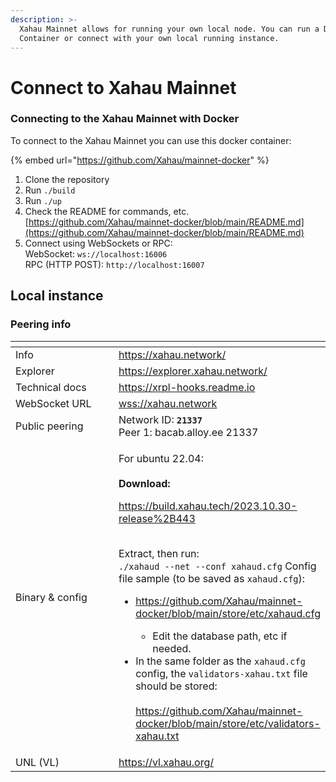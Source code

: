 ```yaml
---
description: >-
  Xahau Mainnet allows for running your own local node. You can run a Docker
  Container or connect with your own local running instance.
---
```


# Connect to Xahau Mainnet

### Connecting to the Xahau Mainnet with Docker

To connect to the Xahau Mainnet you can use this docker container:

{% embed url="https://github.com/Xahau/mainnet-docker" %}

1. Clone the repository
2. Run `./build`
3. Run `./up`
4. Check the README for commands, etc. [https://github.com/Xahau/mainnet-docker/blob/main/README.md](https://github.com/Xahau/mainnet-docker/blob/main/README.md)
5. Connect using WebSockets or RPC:\
   WebSocket: `ws://localhost:16006`\
   RPC (HTTP POST): `http://localhost:16007`

## Local instance

### Peering info

<table data-header-hidden><thead><tr><th width="181"></th><th></th></tr></thead><tbody><tr><td>Info</td><td><a href="https://xahau.network/">https://xahau.network/</a></td></tr><tr><td>Explorer</td><td><a href="https://explorer.xahau.network/">https://explorer.xahau.network/</a></td></tr><tr><td>Technical docs</td><td><a href="https://xrpl-hooks.readme.io/">https://xrpl-hooks.readme.io</a></td></tr><tr><td>WebSocket URL</td><td><a href="wss://xahau.network">wss://xahau.network</a></td></tr><tr><td>Public peering</td><td>Network ID: <strong><code>21337</code></strong><br>Peer 1: bacab.alloy.ee 21337</td></tr><tr><td>Binary &#x26; config</td><td><p>For ubuntu 22.04:<br><br><strong>Download:</strong></p><p><a href="https://build.xahau.tech/2023.10.30-release%2B443">https://build.xahau.tech/2023.10.30-release%2B443</a></p><p><br>Extract, then run: <br><code>./xahaud --net --conf xahaud.cfg</code> Config file sample (to be saved as <code>xahaud.cfg</code>):</p><ul><li><p><a href="https://github.com/Xahau/mainnet-docker/blob/main/store/etc/xahaud.cfg">https://github.com/Xahau/mainnet-docker/blob/main/store/etc/xahaud.cfg</a></p><ul><li>Edit the database path, etc if needed.</li></ul></li><li>In the same folder as the <code>xahaud.cfg</code> config, the <code>validators-xahau.txt</code> file should be stored:<br><br><a href="https://github.com/Xahau/mainnet-docker/blob/main/store/etc/validators-xahau.txt">https://github.com/Xahau/mainnet-docker/blob/main/store/etc/validators-xahau.txt</a></li></ul></td></tr><tr><td>UNL (VL)</td><td><a href="https://vl.xahau.org/">https://vl.xahau.org/</a></td></tr></tbody></table>
